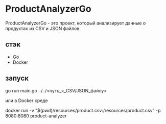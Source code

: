 # ProductAnalyzerGo

ProductAnalyzerGo - это проект, который анализирует данные о продуктах из CSV и JSON файлов.

## стэк

- Go 
- Docker 

## запуск

go run main.go ../../<путь_к_CSV/JSON_файлу>

или в Docker среде

docker run -v "$(pwd)/resources/product.csv:/resources/product.csv" -p 8080:8080 product-analyzer



